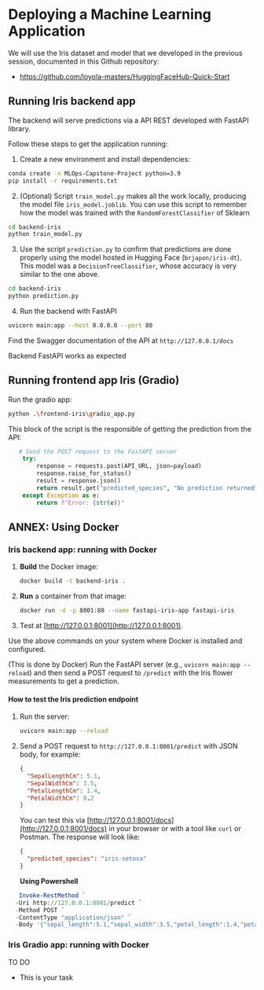 # Deploying a Machine Learning Application
We will use the Iris dataset and model that we developed in the previous session, documented in this Github repository:
- https://github.com/loyola-masters/HuggingFaceHub-Quick-Start

## Running Iris backend app
The backend will serve predictions via a API REST developed with FastAPI library.

Follow these steps to get the application running:

1. Create a new environment and install dependencies:
```bash
conda create -n MLOps-Capstone-Project python=3.9
pip install -r requirements.txt
```

2. (Optional) Script `train_model.py` makes all the work locally, producing the model file `iris_model.joblib`. You can use this script to remember how the model was trained with the `RandomForestClassifier` of Sklearn
```bash
cd backend-iris
python train_model.py
```

3. Use the script `prediction.py` to confirm that predictions are done properly using the model hosted in Hugging Face (`brjapon/iris-dt`). This model was a `DecisionTreeClassifier`, whose accuracy is very similar to the one above.

```bash
cd backend-iris
python prediction.py
```

4. Run the backend with FastAPI
```bash
uvicorn main:app --host 0.0.0.0 --port 80
```
Find the Swagger documentation of the API at `http://127.0.0.1/docs`

Backend FastAPI works as expected

## Running frontend app Iris (Gradio)
Run the gradio app:
```bash
python .\frontend-iris\gradio_app.py
```
This block of the script is the responsible of getting the prediction from the API:
```python
   # Send the POST request to the FastAPI server
    try:
        response = requests.post(API_URL, json=payload)
        response.raise_for_status()
        result = response.json()
        return result.get("predicted_species", "No prediction returned")
    except Exception as e:
        return f"Error: {str(e)}"
```


## ANNEX: Using Docker

### Iris backend app: running with Docker

1. **Build** the Docker image:
   ```bash
   docker build -t backend-iris .
   ```
2. **Run** a container from that image:
   ```bash
   docker run -d -p 8001:80 --name fastapi-iris-app fastapi-iris
   ```
3. Test at [http://127.0.0.1:8001](http://127.0.0.1:8001).

Use the above commands on your system where Docker is installed and configured.

(This is done by Docker) Run the FastAPI server (e.g., `uvicorn main:app --reload`) and then send a POST request to `/predict` with the Iris flower measurements to get a prediction.

#### How to test the Iris prediction endpoint

1. Run the server:
   ```bash
   uvicorn main:app --reload
   ```
2. Send a POST request to `http://127.0.0.1:8001/predict` with JSON body, for example:
   ```json
   {
     "SepalLengthCm": 5.1,
     "SepalWidthCm": 3.5,
     "PetalLengthCm": 1.4,
     "PetalWidthCm": 0.2
   }
   ```
   You can test this via [http://127.0.0.1:8001/docs](http://127.0.0.1:8001/docs) in your browser or with a tool like `curl` or Postman. The response will look like:
   ```json
   {
     "predicted_species": "iris-setosa"
   }
   ```

   **Using Powershell**
```powershell
   Invoke-RestMethod `
  -Uri http://127.0.0.1:8001/predict `
  -Method POST `
  -ContentType "application/json" `
  -Body '{"sepal_length":5.1,"sepal_width":3.5,"petal_length":1.4,"petal_width":0.2}'
```

### Iris Gradio app: running with Docker
TO DO
- This is your task
